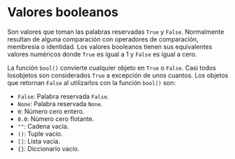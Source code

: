 # Valores booleanos

Son valores que toman las palabras reservadas `True` y `False`. Normalmente resultan de alguna comparación con operadores de comparación, membresía o identidad. Los valores booleanos tienen sus equivalentes valores numéricos donde `True` es igual a 1 y `False` es igual a cero.

La función `bool()` convierte cualquier objeto en `True` o `False`. Casi todos losobjetos son considerados `True` a excepción de unos cuantos. Los objetos que retornan `False` al utilizarlos con la función `bool()` son:
- `False`: Palabra reservada `False`.
- `None`: Palabra reservada `None`.
- `0`: Número cero entero.
- `0.0`: Número cero flotante.
- `""`: Cadena vacía.
- `()`: Tuple vacío.
- `[]`: Lista vacía.
- `{}`: Diccionario vacío.
